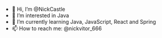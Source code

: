 - 👋 Hi, I’m @NickCastle
- 👀 I’m interested in Java
- 🌱 I’m currently learning Java, JavaScript, React and Spring
- 📫 How to reach me: @nickvitor_666

<!---
NickCastle/NickCastle is a ✨ special ✨ repository because its `README.md` (this file) appears on your GitHub profile.
You can click the Preview link to take a look at your changes.
--->

